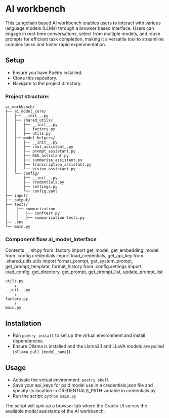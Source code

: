 # AI workbench 

This Langchain based AI workbench enables users to interact with various language models (LLMs) through a browser based interface. Users can engage in real-time conversations, select from multiple models, and reuse prompts for efficient task completion, making it a versatile tool to streamline complex tasks and foster rapid experimentation.

## Setup

- Ensure you have Poetry installed.
- Clone this repository.
- Navigate to the project directory.

### Project structure:
```
ai_workbench/
├── ai_model_core/
│   ├── __init__.py
│   ├── shared_utils/
│   │   ├── __init__.py
│   │   ├── factory.py
│   │   ├── utils.py
│   ├── model_helpers/
│   │   ├── __init__.py
│   │   ├── chat_assistant_.py
│   │   ├── prompt_assistant.py
│   │   ├── RAG_assistant.py
│   │   ├── summarize_assistant.py
│   │   ├── transcription_assistant.py
│   │   └── vision_assistant.py
│   └── config/
│       ├── __init__.py
│       ├── credentials.py
│       ├── settings.py
│       └── config.yaml
├── input/
├── output/
├── tests/
│    ├── summarization
│    │   ├── conftest.py
│    │   ├── summarization-tests.py
├── .env
└── main.py
```
### Component flow ai_model_interface
Contents __init.py
from .factory import get_model, get_embedding_model
from .config.credentials import load_credentials, get_api_key
from .shared_utils.utils import format_prompt, get_system_prompt, get_prompt_template, format_history
from .config.settings import load_config, get_directory, get_prompt, get_prompt_list, update_prompt_list
```
utils.py
    ↓
__init__.py
    ↓
factory.py
    ↓
main.py
```

## Installation

- Run `poetry install` to set up the virtual environment and install dependencies.
- Ensure Ollama is installed and the Llama3.1 and LLaVA models are pulled (`ollama pull [model_name]`).

## Usage

- Activate the virtual environment: `poetry shell`
- Save your api_keys for paid model use in a credentials.json file and specify its location in CREDENTIALS_PATH variable in credentials.py.
- Run the script: `python main.py`

The script will spin up a browser tab where the Gradio UI serves the available model assistants of the AI workbench.